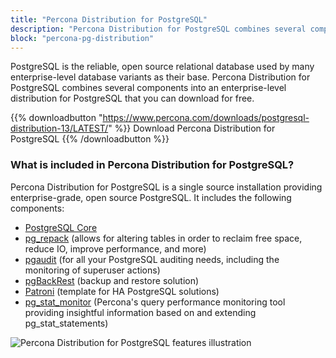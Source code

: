 ```yaml
---
title: "Percona Distribution for PostgreSQL"
description: "Percona Distribution for PostgreSQL combines several components into an enterprise-level distribution for PostgreSQL that you can download for free."
block: "percona-pg-distribution"
---
```


PostgreSQL is the reliable, open source relational database used by many enterprise-level database variants as their base. Percona Distribution for PostgreSQL combines several components into an enterprise-level distribution for PostgreSQL that you can download for free.

{{% downloadbutton "https://www.percona.com/downloads/postgresql-distribution-13/LATEST/" %}}
Download Percona Distribution for PostgreSQL
{{% /downloadbutton %}}

### What is included in Percona Distribution for PostgreSQL?

Percona Distribution for PostgreSQL is a single source installation providing enterprise-grade, open source PostgreSQL. It includes the following components:

* [PostgreSQL Core](https://www.postgresql.org/)
* [pg_repack](https://github.com/reorg/pg_repack) (allows for altering tables in order to reclaim free space, reduce IO, improve performance, and more)
* [pgaudit](https://www.pgaudit.org/) (for all your PostgreSQL auditing needs, including the monitoring of superuser actions)
* [pgBackRest](https://pgbackrest.org/) (backup and restore solution)
* [Patroni](https://github.com/zalando/patroni) (template for HA PostgreSQL solutions)
* [pg_stat_monitor](https://github.com/percona/pg_stat_monitor) (Percona's query performance monitoring tool providing insightful information based on and extending pg_stat_statements)

![Percona Distribution for PostgreSQL features illustration](postgresql-graphic.png)